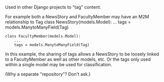 Used in other Django projects to "tag" content.

For example both a NewsStory and FacultyMember may have an M2M relationship to Tag
    class NewsStory(models.Model):
        ...
        tags = models.ManytoManyField(Tag)

    class FacultyMember(models.Model):
        ...
        tags = models.ManytoManyField(Tag)
        
In this example, the sharing of tags allows a NewsStory to be loosely linked to a FacultyMember as well as other models, etc.  Or the tags only used within a single model may be used for classification.

(Why a separate "repository"?  Don't ask.) 

